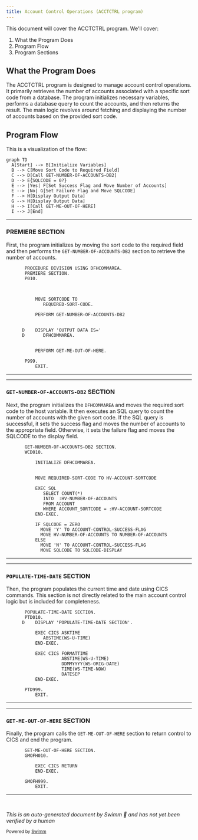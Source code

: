 ```yaml
---
title: Account Control Operations (ACCTCTRL program)
---
```

This document will cover the ACCTCTRL program. We'll cover:

1. What the Program Does
2. Program Flow
3. Program Sections

## What the Program Does

The ACCTCTRL program is designed to manage account control operations. It primarily retrieves the number of accounts associated with a specific sort code from a database. The program initializes necessary variables, performs a database query to count the accounts, and then returns the result. The main logic revolves around fetching and displaying the number of accounts based on the provided sort code.

## Program Flow

This is a visualization of the flow:

```mermaid
graph TD
  A[Start] --> B[Initialize Variables]
  B --> C[Move Sort Code to Required Field]
  C --> D[Call GET-NUMBER-OF-ACCOUNTS-DB2]
  D --> E{SQLCODE = 0?}
  E --> |Yes| F[Set Success Flag and Move Number of Accounts]
  E --> |No| G[Set Failure Flag and Move SQLCODE]
  F --> H[Display Output Data]
  G --> H[Display Output Data]
  H --> I[Call GET-ME-OUT-OF-HERE]
  I --> J[End]
```

<SwmSnippet path="/src/base/cobol_src/ACCTCTRL.cbl" line="132">

---

### PREMIERE SECTION

First, the program initializes by moving the sort code to the required field and then performs the <SwmToken path="src/base/cobol_src/ACCTCTRL.cbl" pos="141:3:11" line-data="           PERFORM GET-NUMBER-OF-ACCOUNTS-DB2">`GET-NUMBER-OF-ACCOUNTS-DB2`</SwmToken> section to retrieve the number of accounts.

```cobol
       PROCEDURE DIVISION USING DFHCOMMAREA.
       PREMIERE SECTION.
       P010.



           MOVE SORTCODE TO
              REQUIRED-SORT-CODE.

           PERFORM GET-NUMBER-OF-ACCOUNTS-DB2


      D    DISPLAY 'OUTPUT DATA IS='
      D       DFHCOMMAREA.


           PERFORM GET-ME-OUT-OF-HERE.

       P999.
           EXIT.
```

---

</SwmSnippet>

<SwmSnippet path="/src/base/cobol_src/ACCTCTRL.cbl" line="157">

---

### <SwmToken path="src/base/cobol_src/ACCTCTRL.cbl" pos="157:1:9" line-data="       GET-NUMBER-OF-ACCOUNTS-DB2 SECTION.">`GET-NUMBER-OF-ACCOUNTS-DB2`</SwmToken> SECTION

Next, the program initializes the <SwmToken path="src/base/cobol_src/ACCTCTRL.cbl" pos="160:3:3" line-data="           INITIALIZE DFHCOMMAREA.">`DFHCOMMAREA`</SwmToken> and moves the required sort code to the host variable. It then executes an SQL query to count the number of accounts with the given sort code. If the SQL query is successful, it sets the success flag and moves the number of accounts to the appropriate field. Otherwise, it sets the failure flag and moves the SQLCODE to the display field.

```cobol
       GET-NUMBER-OF-ACCOUNTS-DB2 SECTION.
       WCD010.

           INITIALIZE DFHCOMMAREA.


           MOVE REQUIRED-SORT-CODE TO HV-ACCOUNT-SORTCODE

           EXEC SQL
              SELECT COUNT(*)
              INTO  :HV-NUMBER-OF-ACCOUNTS
              FROM ACCOUNT
              WHERE ACCOUNT_SORTCODE = :HV-ACCOUNT-SORTCODE
           END-EXEC.

           IF SQLCODE = ZERO
             MOVE 'Y' TO ACCOUNT-CONTROL-SUCCESS-FLAG
             MOVE HV-NUMBER-OF-ACCOUNTS TO NUMBER-OF-ACCOUNTS
           ELSE
             MOVE 'N' TO ACCOUNT-CONTROL-SUCCESS-FLAG
             MOVE SQLCODE TO SQLCODE-DISPLAY
```

---

</SwmSnippet>

<SwmSnippet path="/src/base/cobol_src/ACCTCTRL.cbl" line="183">

---

### <SwmToken path="src/base/cobol_src/ACCTCTRL.cbl" pos="183:1:5" line-data="       POPULATE-TIME-DATE SECTION.">`POPULATE-TIME-DATE`</SwmToken> SECTION

Then, the program populates the current time and date using CICS commands. This section is not directly related to the main account control logic but is included for completeness.

```cobol
       POPULATE-TIME-DATE SECTION.
       PTD010.
      D    DISPLAY 'POPULATE-TIME-DATE SECTION'.

           EXEC CICS ASKTIME
              ABSTIME(WS-U-TIME)
           END-EXEC.

           EXEC CICS FORMATTIME
                     ABSTIME(WS-U-TIME)
                     DDMMYYYY(WS-ORIG-DATE)
                     TIME(WS-TIME-NOW)
                     DATESEP
           END-EXEC.

       PTD999.
           EXIT.
```

---

</SwmSnippet>

<SwmSnippet path="/src/base/cobol_src/ACCTCTRL.cbl" line="205">

---

### <SwmToken path="src/base/cobol_src/ACCTCTRL.cbl" pos="205:1:9" line-data="       GET-ME-OUT-OF-HERE SECTION.">`GET-ME-OUT-OF-HERE`</SwmToken> SECTION

Finally, the program calls the <SwmToken path="src/base/cobol_src/ACCTCTRL.cbl" pos="205:1:9" line-data="       GET-ME-OUT-OF-HERE SECTION.">`GET-ME-OUT-OF-HERE`</SwmToken> section to return control to CICS and end the program.

```cobol
       GET-ME-OUT-OF-HERE SECTION.
       GMOFH010.

           EXEC CICS RETURN
           END-EXEC.

       GMOFH999.
           EXIT.
```

---

</SwmSnippet>

&nbsp;

*This is an auto-generated document by Swimm 🌊 and has not yet been verified by a human*

<SwmMeta version="3.0.0" repo-id="Z2l0aHViJTNBJTNBY2ljcy1iYW5raW5nLXNhbXBsZS1hcHBsaWNhdGlvbi1jYnNhLUlCTS1EZW1vLUdQVCUzQSUzQVN3aW1tLURlbW8=" repo-name="cics-banking-sample-application-cbsa-IBM-Demo-GPT"><sup>Powered by [Swimm](/)</sup></SwmMeta>

